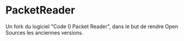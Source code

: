 # PacketReader
Un fork du logiciel "Code 0 Packet Reader", dans le but de rendre Open Sources les anciennes versions.
